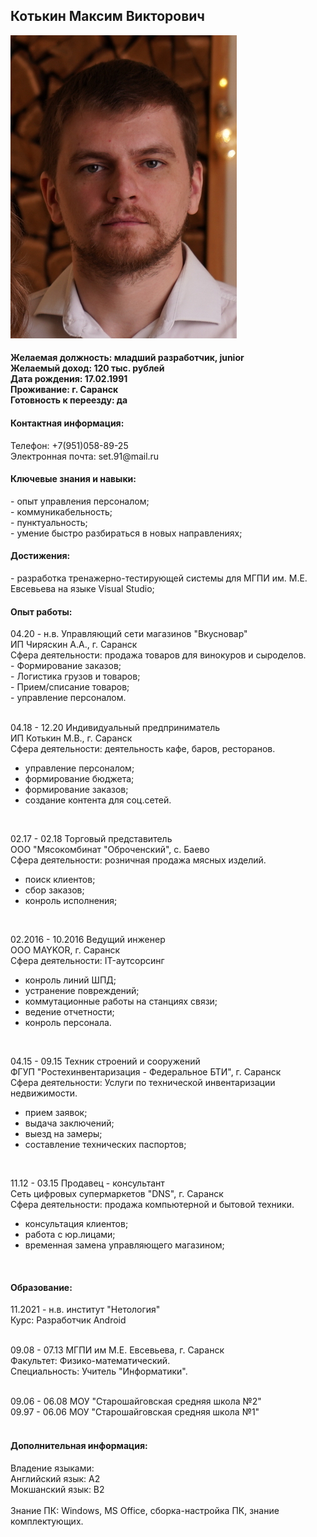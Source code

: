       

<!DOCTYPE html>
<html>
<head>

</head>
<body>

<h2>Котькин Максим Викторович</h2>

![foto](img/foto.jpg)

<h4>Желаемая должность: младший разработчик, junior</br>
Желаемый доход: 120 тыс. рублей</br>
Дата рождения: 17.02.1991</br>
Проживание: г. Саранск</br>
Готовность к переезду: да</h4>

<h4>Контактная информация:</h4>
Телефон: +7(951)058-89-25</br>
Электронная почта: set.91@mail.ru

<h4>Ключевые знания и навыки:</h4>
 - опыт управления персоналом;</br>
 - коммуникабельность;</br>
 - пунктуальность;</br>
 - умение быстро разбираться в новых направлениях;
 
<h4>Достижения:</h4>
 - разработка тренажерно-тестирующей системы для МГПИ им. М.Е. Евсевьева на языке Visual Studio;
 
<h4>Опыт работы:</h4>
04.20 - н.в. Управляющий сети магазинов "Вкусновар"</br>
ИП Чиряскин А.А., г. Саранск</br>
Сфера деятельности: продажа товаров для винокуров и сыроделов.</br>
 - Формирование заказов;</br>
 - Логистика грузов и товаров;</br>
 - Прием/списание товаров;</br>
 - управление персоналом.</br>
 </br>

04.18 - 12.20 Индивидуальный предприниматель</br>
ИП Котькин М.В., г. Саранск</br>
Сфера деятельности: деятельность кафе, баров, ресторанов.</br>
 - управление персоналом;</br>
 - формирование бюджета;</br>
 - формирование заказов;</br>
 - создание контента для соц.сетей.</br>
 </br>
 
02.17 - 02.18 Торговый представитель</br>
ООО "Мясокомбинат "Оброченский", с. Баево</br>
Сфера деятельности: розничная продажа мясных изделий.</br>
 - поиск клиентов;</br>
 - сбор заказов;</br>
 - конроль исполнения;</br>
 </br>

02.2016 - 10.2016 Ведущий инженер</br>
ООО MAYKOR, г. Саранск</br>
Сфера деятельности: IT-аутсорсинг</br>
 - конроль линий ШПД;</br>
 - устранение повреждений;</br>
 - коммутационные работы на станциях связи;</br>
 - ведение отчетности;</br>
 - конроль персонала.</br>
 </br>
 
 04.15 - 09.15 Техник строений и сооружений</br>
 ФГУП "Ростехинвентаризация - Федеральное БТИ", г. Саранск</br>
 Сфера деятельности: Услуги по технической инвентаризации недвижимости.</br>
  - прием заявок;</br>
  - выдача заключений;</br>
  - выезд на замеры;</br>
  - составление технических паспортов;</br>
  </br>
  
11.12 - 03.15 Продавец - консультант</br>
Сеть цифровых супермаркетов "DNS", г. Саранск</br>
Сфера деятельности: продажа компьютерной и бытовой техники.</br>
 - консультация клиентов;</br>
 - работа с юр.лицами;</br>
 - временная замена управляющего магазином;</br>
 </br>
 
<h4>Образование:</h4>
11.2021 - н.в. институт "Нетология"</br>
Курс: Разработчик Android</br>
</br>

09.08 - 07.13 МГПИ им М.Е. Евсевьева, г. Саранск</br>
Факультет: Физико-математический.</br>
Специальность: Учитель "Информатики".</br>
</br>

09.06 - 06.08 МОУ "Старошайговская средняя школа №2"</br>
09.97 - 06.06 МОУ "Старошайговская средняя школа №1"</br>
</br>

<h4>Дополнительная информация:</h4>
Владение языками:</br>
Английский язык: А2</br>
Мокшанский язык: B2</br>
</br>
Знание ПК: Windows, MS Office, сборка-настройка ПК, знание комплектующих.</br>

 
 


</body>
</html>
